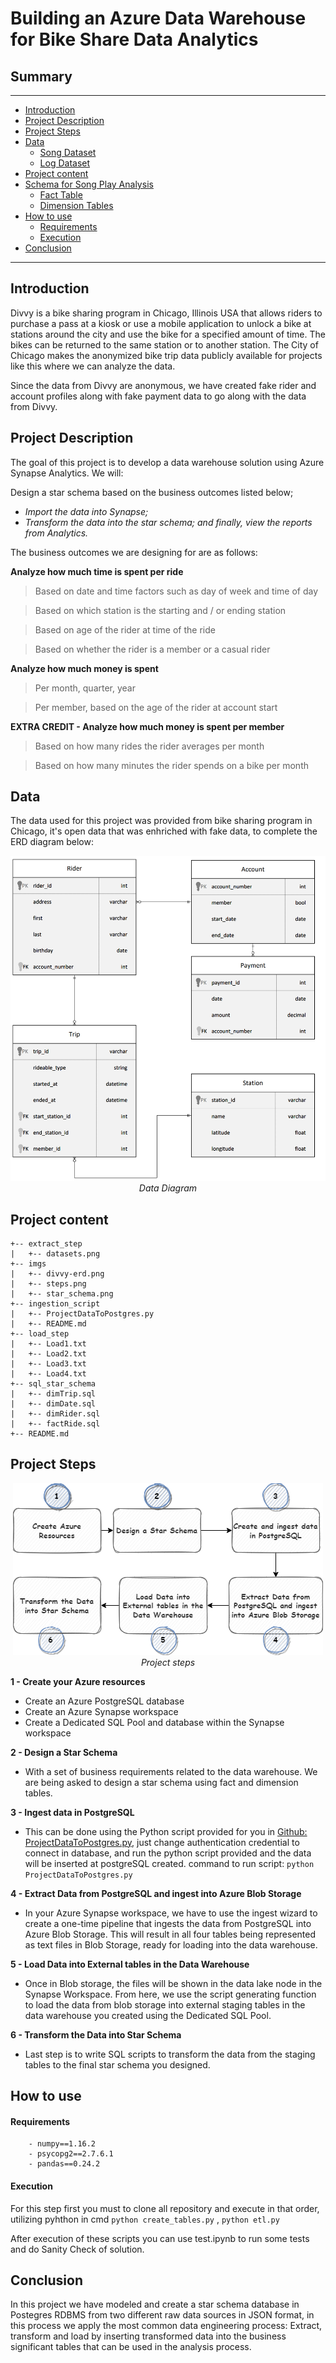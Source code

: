 # Building an Azure Data Warehouse for Bike Share Data Analytics

## Summary
***
- [Introduction](#intro)
- [Project Description](#descript)
- [Project Steps](#phases)
- [Data](#data)
  - [Song Dataset](#song)
  - [Log Dataset](#log)
- [Project content](#content)
- [Schema for Song Play Analysis](#schema)
  - [Fact Table](#fact)
  - [Dimension Tables](#dim)
- [How to use](#usage)
  - [Requirements](#reg)
  - [Execution](#exec)
- [Conclusion](#end)
***

## Introduction <a name="intro"></a>

Divvy is a bike sharing program in Chicago, Illinois USA that allows riders to purchase a pass at a kiosk or use a mobile application to unlock a bike at stations around the city and use the bike for a specified amount of time. The bikes can be returned to the same station or to another station. The City of Chicago makes the anonymized bike trip data publicly available for projects like this where we can analyze the data.

Since the data from Divvy are anonymous, we have created fake rider and account profiles along with fake payment data to go along with the data from Divvy.

## Project Description <a name="descript"></a>

The goal of this project is to develop a data warehouse solution using Azure Synapse Analytics. We will:

Design a star schema based on the business outcomes listed below;
- *Import the data into Synapse;*
- *Transform the data into the star schema; and finally, view the reports from Analytics.*

The business outcomes we are designing for are as follows:

**Analyze how much time is spent per ride**
> Based on date and time factors such as day of week and time of day

> Based on which station is the starting and / or ending station

> Based on age of the rider at time of the ride

> Based on whether the rider is a member or a casual rider

**Analyze how much money is spent**
> Per month, quarter, year

> Per member, based on the age of the rider at account start

**EXTRA CREDIT - Analyze how much money is spent per member**
> Based on how many rides the rider averages per month

> Based on how many minutes the rider spends on a bike per month
 

## Data <a name="data"></a>
The data used for this project was provided from bike sharing program in Chicago, it's open data that was enhriched with fake data, to complete the ERD diagram below:

<p align="center">
  <img src="https://github.com/Gutelvam/Azure-Data-Warehouse/blob/main/imgs/divvy-erd.png?raw=true"><br>
  <i>Data Diagram</i>
</p>


## Project content <a name="content"></a>

```
+-- extract_step
|   +-- datasets.png
+-- imgs
|   +-- divvy-erd.png
|   +-- steps.png
|   +-- star_schema.png
+-- ingestion_script
|   +-- ProjectDataToPostgres.py
|   +-- README.md
+-- load_step
|   +-- Load1.txt
|   +-- Load2.txt
|   +-- Load3.txt
|   +-- Load4.txt
+-- sql_star_schema
|   +-- dimTrip.sql
|   +-- dimDate.sql
|   +-- dimRider.sql
|   +-- factRide.sql
+-- README.md
```


 ## Project Steps <a name="phases"></a>
 
<p align="center">
  <img src="https://github.com/Gutelvam/Azure-Data-Warehouse/blob/main/imgs/steps.png?raw=true">  <br>
  <i>Project steps</i>
</p>

 
**1 - Create your Azure resources**
- Create an Azure PostgreSQL database
- Create an Azure Synapse workspace
- Create a Dedicated SQL Pool and database within the Synapse workspace

**2 - Design a Star Schema**

- With a set of business requirements related to the data warehouse. We are being asked to design a star schema using fact and dimension tables.

**3 - Ingest data in PostgreSQL**

- This can be done using the Python script provided for you in [Github: ProjectDataToPostgres.py](https://github.com/udacity/Azure-Data-Warehouse-Project/tree/main/starter), just change authentication credential to connect in database, and run the python script provided and the data will be inserted at postgreSQL created. command to run script: ```python ProjectDataToPostgres.py```

**4 - Extract Data from PostgreSQL and ingest into Azure Blob Storage**

- In your Azure Synapse workspace, we have to use the ingest wizard to create a one-time pipeline that ingests the data from PostgreSQL into Azure Blob Storage. This will result in all four tables being represented as text files in Blob Storage, ready for loading into the data warehouse.

**5 - Load Data into External tables in the Data Warehouse**
- Once in Blob storage, the files will be shown in the data lake node in the Synapse Workspace. From here, we use the script generating function to load the data from blob storage into external staging tables in the data warehouse you created using the Dedicated SQL Pool.

**6 - Transform the Data into Star Schema**

- Last step is to write SQL scripts to transform the data from the staging tables to the final star schema you designed.


## How to  use  <a name="usage"></a>
#### Requirements  <a name="req"></a>
        - numpy==1.16.2
        - psycopg2==2.7.6.1
        - pandas==0.24.2
#### Execution  <a name="exec"></a>

For this step first you must to clone all repository and execute in that order, utilizing pyhthon in cmd `python create_tables.py` , `python etl.py`

After execution of these scripts you can use test.ipynb to run some tests and do Sanity Check of solution.

## Conclusion  <a name="end"></a>
In this project we have modeled  and create a star schema database in Postegres RDBMS from two different raw data sources in JSON format, in this process we apply the most common data engineering process: Extract, transform and load by inserting transformed data into the business significant tables that can be used in the analysis process.
